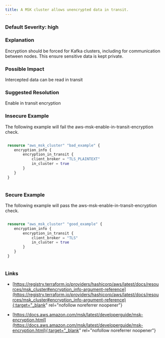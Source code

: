 ```yaml
---
title: A MSK cluster allows unencrypted data in transit.
---
```


### Default Severity: <span class="severity high">high</span>

### Explanation

Encryption should be forced for Kafka clusters, including for communication between nodes. This ensure sensitive data is kept private.

### Possible Impact
Intercepted data can be read in transit

### Suggested Resolution
Enable in transit encryption


### Insecure Example

The following example will fail the aws-msk-enable-in-transit-encryption check.
```terraform

 resource "aws_msk_cluster" "bad_example" {
 	encryption_info {
 		encryption_in_transit {
 			client_broker = "TLS_PLAINTEXT"
 			in_cluster = true
 		}
 	}
 }
 
```



### Secure Example

The following example will pass the aws-msk-enable-in-transit-encryption check.
```terraform

 resource "aws_msk_cluster" "good_example" {
 	encryption_info {
 		encryption_in_transit {
 			client_broker = "TLS"
 			in_cluster = true
 		}
 	}
 }
 
```



### Links


- [https://registry.terraform.io/providers/hashicorp/aws/latest/docs/resources/msk_cluster#encryption_info-argument-reference](https://registry.terraform.io/providers/hashicorp/aws/latest/docs/resources/msk_cluster#encryption_info-argument-reference){:target="_blank" rel="nofollow noreferrer noopener"}

- [https://docs.aws.amazon.com/msk/latest/developerguide/msk-encryption.html](https://docs.aws.amazon.com/msk/latest/developerguide/msk-encryption.html){:target="_blank" rel="nofollow noreferrer noopener"}



